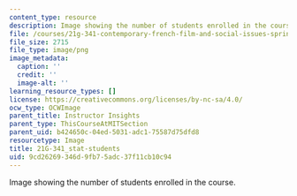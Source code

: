 ```yaml
---
content_type: resource
description: Image showing the number of students enrolled in the course.
file: /courses/21g-341-contemporary-french-film-and-social-issues-spring-2014/9cd26269346d9fb75adc37f11cb10c94_21G-341_stat-students.png
file_size: 2715
file_type: image/png
image_metadata:
  caption: ''
  credit: ''
  image-alt: ''
learning_resource_types: []
license: https://creativecommons.org/licenses/by-nc-sa/4.0/
ocw_type: OCWImage
parent_title: Instructor Insights
parent_type: ThisCourseAtMITSection
parent_uid: b424650c-04ed-5031-adc1-75587d75dfd8
resourcetype: Image
title: 21G-341_stat-students
uid: 9cd26269-346d-9fb7-5adc-37f11cb10c94
---
```

Image showing the number of students enrolled in the course.